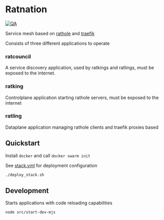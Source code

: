 # Ratnation 

[![QA](https://github.com/firecow/ratnation/actions/workflows/quality-assurance.yml/badge.svg)](https://github.com/firecow/ratnation/actions/workflows/quality-assurance.yml)

Service mesh based on [rathole](https://github.com/rapiz1/rathole) and [traefik](https://github.com/traefik/traefik)

Consists of three different applications to operate

### ratcouncil
A service discovery application, used by ratkings and ratlings, must be exposed to the internet.

### ratking
Controlplane application starting rathole servers, must be exposed to the internet

### ratling
Dataplane application managing rathole clients and traefik proxies based


## Quickstart

Install `docker` and call `docker swarm init`

See [stack.yml](./examples/docker-swarm/stack.yml) for deployment configuration

```bash
./deploy_stack.sh
```

## Development

Starts applications with code reloading capabilities

```
node src/start-dev-mjs
```

